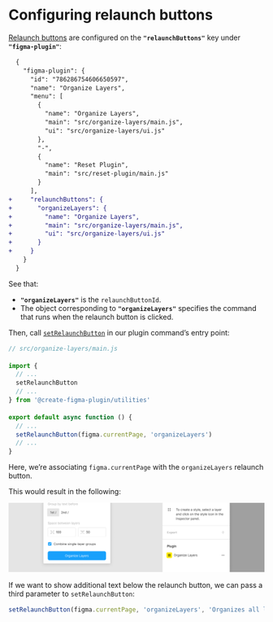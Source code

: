 # Configuring relaunch buttons

[Relaunch buttons](https://figma.com/plugin-docs/api/properties/nodes-setrelaunchdata/) are configured on the **`"relaunchButtons"`** key under **`"figma-plugin"`**:

```diff
  {
    "figma-plugin": {
      "id": "786286754606650597",
      "name": "Organize Layers",
      "menu": [
        {
          "name": "Organize Layers",
          "main": "src/organize-layers/main.js",
          "ui": "src/organize-layers/ui.js"
        },
        "-",
        {
          "name": "Reset Plugin",
          "main": "src/reset-plugin/main.js"
        }
      ],
+     "relaunchButtons": {
+       "organizeLayers": {
+         "name": "Organize Layers",
+         "main": "src/organize-layers/main.js",
+         "ui": "src/organize-layers/ui.js"
+       }
+     }
    }
  }
```

See that:

- **`"organizeLayers"`** is the `relaunchButtonId`.
- The object corresponding to **`"organizeLayers"`** specifies the command that runs when the relaunch button is clicked.

Then, call [`setRelaunchButton`](/docs/utility-functions.md#setrelaunchbuttonlayer-relaunchbuttonid--description) in our plugin command’s entry point:

```js
// src/organize-layers/main.js

import {
  // ...
  setRelaunchButton
  // ...
} from '@create-figma-plugin/utilities'

export default async function () {
  // ...
  setRelaunchButton(figma.currentPage, 'organizeLayers')
  // ...
}
```

Here, we’re associating `figma.currentPage` with the `organizeLayers` relaunch button.

This would result in the following:

![“Organize Layers” relaunch button](/media/relaunch-button.png)

If we want to show additional text below the relaunch button, we can pass a third parameter to `setRelaunchButton`:

```js
setRelaunchButton(figma.currentPage, 'organizeLayers', 'Organizes all layers on the page based on layer name')
```
